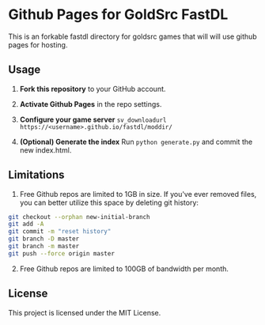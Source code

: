 # Github Pages for GoldSrc FastDL

This is an forkable fastdl directory for goldsrc games that will will use github pages for hosting.


## Usage

1. **Fork this repository** to your GitHub account.

2. **Activate Github Pages** in the repo settings.

3. **Configure your game server** `sv_downloadurl https://<username>.github.io/fastdl/moddir/`

4. **(Optional) Generate the index** Run `python generate.py` and commit the new index.html.


## Limitations

1. Free Github repos are limited to 1GB in size. If you've ever removed files, you can better utilize this space by deleting git history:

```sh
git checkout --orphan new-initial-branch
git add -A
git commit -m "reset history"
git branch -D master
git branch -m master
git push --force origin master
```

2. Free Github repos are limited to 100GB of bandwidth per month.

## License

This project is licensed under the MIT License.
